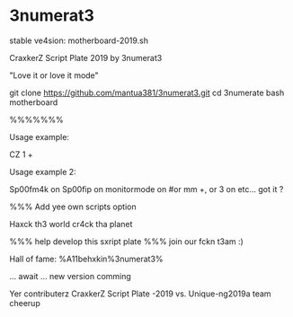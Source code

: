 # 3numerat3

stable ve4sion: motherboard-2019.sh

CraxkerZ Script Plate 2019 by 3numerat3

"Love it or love it mode"


git clone https://github.com/mantua381/3numerat3.git
cd 3numerate
bash motherboard



%%%%%%%



Usage example: 

CZ 1 +

Usage example 2:

Sp00fm4k on
Sp00fip on
monitormode on #or mm +, or 3 on etc... got it ?

%%% Add yee own scripts option

Haxck th3 world cr4ck tha planet

%%% help develop this sxript plate
%%% join our fckn t3am :)

Hall of fame:
%A11behxkin%3numerat3%


... await ... new version comming


Yer contributerz CraxkerZ Script Plate -2019 vs. Unique-ng2019a team cheerup
